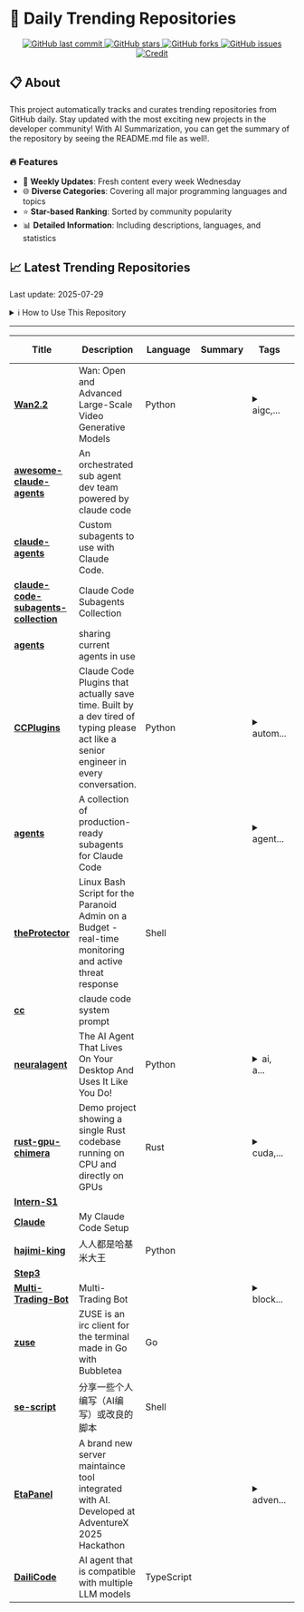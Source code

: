 # 🌟 Daily Trending Repositories

<div align="center">
<a href="https://github.com/marc-ko/daily-trending-repo/commits/main">
    <img src="https://img.shields.io/github/last-commit/marc-ko/daily-trending-repo" alt="GitHub last commit" />
</a>

<a href="https://github.com/marc-ko/daily-trending-repo/stargazers">
    <img src="https://img.shields.io/github/stars/marc-ko/daily-trending-repo" alt="GitHub stars" />
</a>
<a href="https://github.com/marc-ko/daily-trending-repo/network/members">
    <img src="https://img.shields.io/github/forks/marc-ko/daily-trending-repo" alt="GitHub forks" />
</a>
<a href="https://github.com/marc-ko/daily-trending-repo/issues">
    <img src="https://img.shields.io/github/issues/marc-ko/daily-trending-repo" alt="GitHub issues" />
</a>
<a alt="credit" href="https://github.com/zezhishao/DailyArXiv">
 <img src="https://img.shields.io/badge/credit%20-%20Idea%20From%20This%20Repo-blue" alt="Credit">
</a>
</div>

## 📋 About

This project automatically tracks and curates trending repositories from GitHub daily. Stay updated with the most exciting new projects in the developer community! With AI Summarization, you can get the summary of the repository by seeing the README.md file as well!.

### 🔥 Features

- 🔄 **Weekly Updates**: Fresh content every week Wednesday
- 🌐 **Diverse Categories**: Covering all major programming languages and topics
- ⭐ **Star-based Ranking**: Sorted by community popularity
- 📊 **Detailed Information**: Including descriptions, languages, and statistics

## 📈 Latest Trending Repositories

Last update: 2025-07-29

<details>
<summary>ℹ️ How to Use This Repository</summary>

1. **Star & Watch**: Click the 'Star' and 'Watch' buttons to receive weekly email notifications
2. **Browse**: Explore trending repositories organized by popularity
3. **Contribute**: Feel free to open issues or suggest improvements

</details>

---

| **Title** | **Description** | **Language** | **Summary** | **Tags** | **Stars Count** |
| --- | --- | --- | --- | --- | --- |
| **[Wan2.2](https://github.com/Wan-Video/Wan2.2)** | Wan: Open and Advanced Large-Scale Video Generative Models | Python |  | <details><summary>aigc,...</summary><p>aigc, video-generation</p></details> | 1083 |
| **[awesome-claude-agents](https://github.com/vijaythecoder/awesome-claude-agents)** | An orchestrated sub agent dev team powered by claude code |  |  |  | 1037 |
| **[claude-agents](https://github.com/iannuttall/claude-agents)** | Custom subagents to use with Claude Code. |  |  |  | 1008 |
| **[claude-code-subagents-collection](https://github.com/davepoon/claude-code-subagents-collection)** | Claude Code Subagents Collection |  |  |  | 716 |
| **[agents](https://github.com/contains-studio/agents)** | sharing current agents in use |  |  |  | 592 |
| **[CCPlugins](https://github.com/brennercruvinel/CCPlugins)** | Claude Code Plugins that actually save time. Built by a dev tired of typing please act like a senior engineer in every conversation. | Python |  | <details><summary>autom...</summary><p>automated, claude, claude-ai, claude-code, cli, collection, commands, extensions, plugins</p></details> | 541 |
| **[agents](https://github.com/wshobson/agents)** | A collection of production-ready subagents for Claude Code |  |  | <details><summary>agent...</summary><p>agents, ai, ai-agents, anthropic, automation, claude, claude-code, subagents</p></details> | 450 |
| **[theProtector](https://github.com/IHATEGIVINGAUSERNAME/theProtector)** | Linux Bash Script for the Paranoid Admin on a Budget - real-time monitoring and active threat response | Shell |  |  | 407 |
| **[cc](https://github.com/kn1026/cc)** | claude code system prompt |  |  |  | 404 |
| **[neuralagent](https://github.com/withneural/neuralagent)** | The AI Agent That Lives On Your Desktop And Uses It Like You Do! | Python |  | <details><summary>ai, a...</summary><p>ai, ai-agent, ai-sdk, automation, autonomous-agents, desktop-automation, linux-automation, llm, local-ai, macos-automation, personal-assistant, productivity, pyautogui, thefuture, windows-automation</p></details> | 360 |
| **[rust-gpu-chimera](https://github.com/LegNeato/rust-gpu-chimera)** | Demo project showing a single Rust codebase running on CPU and directly on GPUs | Rust |  | <details><summary>cuda,...</summary><p>cuda, gpu, rust, rust-cuda, rust-gpu, vulkan</p></details> | 326 |
| **[Intern-S1](https://github.com/InternLM/Intern-S1)** |  |  |  |  | 293 |
| **[Claude](https://github.com/Dimillian/Claude)** | My Claude Code Setup |  |  |  | 226 |
| **[hajimi-king](https://github.com/GakkiNoOne/hajimi-king)** | 人人都是哈基米大王 | Python |  |  | 203 |
| **[Step3](https://github.com/stepfun-ai/Step3)** |  |  |  |  | 202 |
| **[Multi-Trading-Bot](https://github.com/Dravine1vDf7/Multi-Trading-Bot)** | Multi-Trading Bot |  |  | <details><summary>block...</summary><p>blockchain, codepen, crypto-bot, crypto-trading, defi, dex, eth, ethereum, ethereum-mainnet, evm, mempool, metamask, mev, smart-contract, solidity, uniswap, uniswap-v3, web3</p></details> | 180 |
| **[zuse](https://github.com/babycommando/zuse)** | ZUSE is an irc client for the terminal made in Go with Bubbletea | Go |  |  | 173 |
| **[se-script](https://github.com/hvhghv/se-script)** | 分享一些个人编写（AI编写）或改良的脚本 | Shell |  |  | 168 |
| **[EtaPanel](https://github.com/EtaPanel-dev/EtaPanel)** | A brand new server maintaince tool integrated with AI. Developed at AdventureX 2025 Hackathon |  |  | <details><summary>adven...</summary><p>adventurex2025</p></details> | 143 |
| **[DailiCode](https://github.com/nearmetips/DailiCode)** | AI agent that is compatible with multiple LLM models | TypeScript |  |  | 143 |

